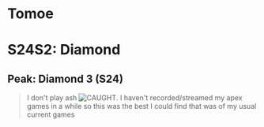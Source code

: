 # Tomoe

# S24S2: Diamond

## Peak: Diamond 3 (S24)

>I don't play ash ![CAUGHT](https://i.imgur.com/4bN7DeP.png). I haven't recorded/streamed my apex games in a while so this was the best I could find that was of my usual current games
